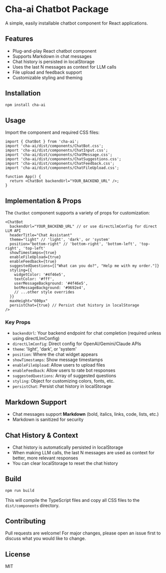 # Cha-ai Chatbot Package

A simple, easily installable chatbot component for React applications.

## Features
- Plug-and-play React chatbot component
- Supports Markdown in chat messages
- Chat history is persisted in localStorage
- Uses the last N messages as context for LLM calls
- File upload and feedback support
- Customizable styling and theming

## Installation

```bash
npm install cha-ai
```

## Usage

Import the component and required CSS files:

```tsx
import { ChatBot } from 'cha-ai';
import 'cha-ai/dist/components/ChatBot.css';
import 'cha-ai/dist/components/ChatInput.css';
import 'cha-ai/dist/components/ChatMessage.css';
import 'cha-ai/dist/components/ChatSuggestions.css';
import 'cha-ai/dist/components/ChatFeedback.css';
import 'cha-ai/dist/components/ChatFileUpload.css';

function App() {
  return <ChatBot backendUrl="YOUR_BACKEND_URL" />;
}
```

## Implementation & Props

The `ChatBot` component supports a variety of props for customization:

```tsx
<ChatBot
  backendUrl="YOUR_BACKEND_URL" // or use directLlmConfig for direct LLM API
  headerTitle="Chat Assistant"
  theme="light" // 'light', 'dark', or 'system'
  position="bottom-right" // 'bottom-right', 'bottom-left', 'top-right', 'top-left'
  showTimestamps={true}
  enableFileUpload={true}
  enableFeedback={true}
  suggestedQuestions={["What can you do?", "Help me with my order."]}
  styling={{
    widgetColor: '#4f46e5',
    textColor: '#fff',
    userMessageBackground: '#4f46e5',
    botMessageBackground: '#9692e4',
    // ...other style overrides
  }}
  maxHeight="600px"
  persistChat={true} // Persist chat history in localStorage
/>
```

### Key Props
- `backendUrl`: Your backend endpoint for chat completion (required unless using directLlmConfig)
- `directLlmConfig`: Direct config for OpenAI/Gemini/Claude APIs
- `theme`: 'light', 'dark', or 'system'
- `position`: Where the chat widget appears
- `showTimestamps`: Show message timestamps
- `enableFileUpload`: Allow users to upload files
- `enableFeedback`: Allow users to rate bot responses
- `suggestedQuestions`: Array of suggested questions
- `styling`: Object for customizing colors, fonts, etc.
- `persistChat`: Persist chat history in localStorage

## Markdown Support
- Chat messages support **Markdown** (bold, italics, links, code, lists, etc.)
- Markdown is sanitized for security

## Chat History & Context
- Chat history is automatically persisted in localStorage
- When making LLM calls, the last N messages are used as context for better, more relevant responses
- You can clear localStorage to reset the chat history

## Build

```bash
npm run build
```

This will compile the TypeScript files and copy all CSS files to the `dist/components` directory.

## Contributing

Pull requests are welcome! For major changes, please open an issue first to discuss what you would like to change.

## License

MIT 